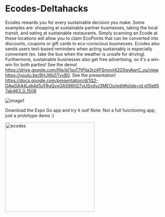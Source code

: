 # Ecodes-Deltahacks

Ecodes rewards you for every sustainable decision you make. Some examples are: shopping at sustainable partner businesses, taking the local transit, and eating at sustainable restaurants. Simply scanning an Ecode at these locations will allow you to claim EcoPoints that can be converted into discounts, coupons or gift cards to eco-conscious businesses. Ecodes also sends users text-based reminders when acting sustainably is especially convenient (ex. take the bus when the weather is unsafe for driving). Furthermore, sustainable businesses also get free advertising, so it's a win-win for both parties! See the demo! https://drive.google.com/file/d/1suT7tPila3rz4PSmoyl42G5gyAwrC_vu/view https://youtu.be/6HJWs5TyyB0. See the presentation! https://docs.google.com/presentation/d/1Q2-DAwDA44Lek4d1uYRgQvxGA596H27vUSvdyJ3MEOo/edit#slide=id.g10e657ab463_0_1508

![image1](https://user-images.githubusercontent.com/47333291/149666818-251bde5b-e5e9-4dfb-8ebe-24b2b4aa88c1.jpeg)

Download the Expo Go app and try it out! Note: Not a full functioning app, just a prototype demo :)

<img width="288" alt="ecodes" src="https://user-images.githubusercontent.com/47333291/149667693-92a4fc1b-5f15-4e81-990b-d576714bfc65.png">
